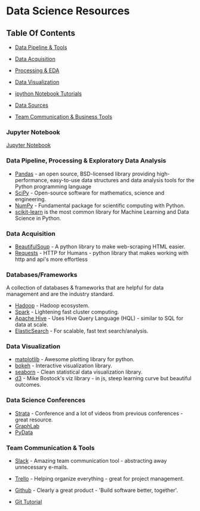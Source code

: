 # Data Science Resources


## Table Of Contents
 
  * [Data Pipeline & Tools](#data-pipeline--tools)
  * [Data Acquisition](#data-acquisition)
  * [Processing & EDA](#processing--exploratory-data-analysis)
  * [Data Visualization](#data-visualization)
  * [ipython Notebook Tutorials](#ipython-notebook-tutorials)
  * [Data Sources](#data-sources)

  * [Team Communication & Business Tools](#team-communication--business-tools)  
  
### Jupyter Notebook

[Jupyter Notebook](https://jupyter.org/) 

### Data Pipeline, Processing & Exploratory Data Analysis

* [Pandas](http://pandas.pydata.org/) - an open source, BSD-licensed library providing high-performance, easy-to-use data structures and data analysis tools for the Python programming language
* [SciPy](http://www.scipy.org/) - Open-source software for mathematics, science and engineering.
* [NumPy](http://www.numpy.org/) - Fundamental package for scientific computing with Python.
* [scikit-learn](http://scikit-learn.org/stable/) is the most common library for Machine Learning and Data Science in Python.


### Data Acquisition

* [BeautifulSoup](http://www.crummy.com/software/BeautifulSoup/) - A python library to make web-scraping HTML easier.
* [Requests](http://docs.python-requests.org/en/latest/) - HTTP for Humans - python library that makes working with http and api's more effortless


### Databases/Frameworks

A collection of databases & frameworks that are helpful for data management and are the industry standard.
* [Hadoop](http://hadoop.apache.org) - Hadoop ecosystem.
* [Spark](https://spark.apache.org/) - Lightening fast cluster computing.
* [Apache Hive](https://hive.apache.org/) - Uses Hive Query Language (HQL) - similar to SQL for data at scale.
* [ElasticSearch](http://www.elasticsearch.org/) - For scalable, fast text search/analysis.


### Data Visualization

* [matplotlib](http://matplotlib.org/) - Awesome plotting library for python.
* [bokeh](http://bokeh.pydata.org/) - Interactive visualization library.
* [seaborn](http://web.stanford.edu/~mwaskom/software/seaborn/) - Clean statistical data visualization library.
* [d3](http://d3js.org/) - Mike Bostock's viz library - in js, steep learning curve but beautiful outcomes.


### Data Science Conferences

* [Strata](http://strataconf.com/) - Conference and a lot of videos from previous conferences - great resource.
* [GraphLab](http://graphlab.com/events/conference14.html) 
* [PyData](http://pydata.org)


### Team Communication &  Tools

* [Slack](https://slack.com) - Amazing team communication tool - abstracting away unnecessary e-mails.
* [Trello](https://trello.com) - Helping organize everything - great for project management.
* [Github](https://github.com) - Clearly a great product - 'Build software better, together'.

* [Git Tutorial](https://try.github.io/levels/1/challenges/1)






